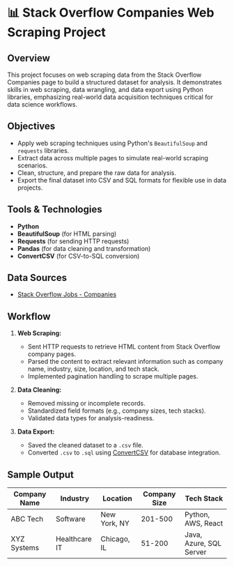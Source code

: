 # 📊 Stack Overflow Companies Web Scraping Project

## Overview
This project focuses on web scraping data from the Stack Overflow Companies page to build a structured dataset for analysis. It demonstrates skills in web scraping, data wrangling, and data export using Python libraries, emphasizing real-world data acquisition techniques critical for data science workflows.

## Objectives
- Apply web scraping techniques using Python's `BeautifulSoup` and `requests` libraries.
- Extract data across multiple pages to simulate real-world scraping scenarios.
- Clean, structure, and prepare the raw data for analysis.
- Export the final dataset into CSV and SQL formats for flexible use in data projects.

## Tools & Technologies
- **Python**
- **BeautifulSoup** (for HTML parsing)
- **Requests** (for sending HTTP requests)
- **Pandas** (for data cleaning and transformation)
- **ConvertCSV** (for CSV-to-SQL conversion)

## Data Sources
- [Stack Overflow Jobs - Companies](https://stackoverflow.com/jobs/companies)

## Workflow
1. **Web Scraping:**  
   - Sent HTTP requests to retrieve HTML content from Stack Overflow company pages.
   - Parsed the content to extract relevant information such as company name, industry, size, location, and tech stack.
   - Implemented pagination handling to scrape multiple pages.

2. **Data Cleaning:**  
   - Removed missing or incomplete records.
   - Standardized field formats (e.g., company sizes, tech stacks).
   - Validated data types for analysis-readiness.

3. **Data Export:**  
   - Saved the cleaned dataset to a `.csv` file.
   - Converted `.csv` to `.sql` using [ConvertCSV](https://www.convertcsv.com/csv-to-sql.htm) for database integration.

## Sample Output
| Company Name | Industry         | Location     | Company Size | Tech Stack                     |
|--------------|------------------|--------------|--------------|--------------------------------|
| ABC Tech     | Software          | New York, NY | 201-500      | Python, AWS, React             |
| XYZ Systems  | Healthcare IT     | Chicago, IL  | 51-200       | Java, Azure, SQL Server        |
